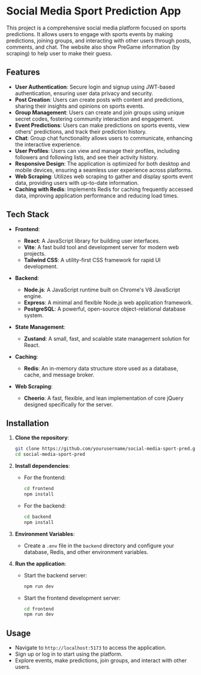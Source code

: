 # Social Media Sport Prediction App

This project is a comprehensive social media platform focused on sports predictions. It allows users to engage with sports events by making predictions, joining groups, and interacting with other users through posts, comments, and chat. The website also show PreGame information (by scraping) to help user to make their guess.

## Features

- **User Authentication**: Secure login and signup using JWT-based authentication, ensuring user data privacy and security.
- **Post Creation**: Users can create posts with content and predictions, sharing their insights and opinions on sports events.
- **Group Management**: Users can create and join groups using unique secret codes, fostering community interaction and engagement.
- **Event Predictions**: Users can make predictions on sports events, view others' predictions, and track their prediction history.
- **Chat**: Group chat functionality allows users to communicate, enhancing the interactive experience.
- **User Profiles**: Users can view and manage their profiles, including followers and following lists, and see their activity history.
- **Responsive Design**: The application is optimized for both desktop and mobile devices, ensuring a seamless user experience across platforms.
- **Web Scraping**: Utilizes web scraping to gather and display sports event data, providing users with up-to-date information.
- **Caching with Redis**: Implements Redis for caching frequently accessed data, improving application performance and reducing load times.

## Tech Stack

- **Frontend**: 
  - **React**: A JavaScript library for building user interfaces.
  - **Vite**: A fast build tool and development server for modern web projects.
  - **Tailwind CSS**: A utility-first CSS framework for rapid UI development.

- **Backend**: 
  - **Node.js**: A JavaScript runtime built on Chrome's V8 JavaScript engine.
  - **Express**: A minimal and flexible Node.js web application framework.
  - **PostgreSQL**: A powerful, open-source object-relational database system.

- **State Management**: 
  - **Zustand**: A small, fast, and scalable state management solution for React.

- **Caching**: 
  - **Redis**: An in-memory data structure store used as a database, cache, and message broker.

- **Web Scraping**: 
  - **Cheerio**: A fast, flexible, and lean implementation of core jQuery designed specifically for the server.

## Installation

1. **Clone the repository**:
   ```bash
   git clone https://github.com/yourusername/social-media-sport-pred.git
   cd social-media-sport-pred
   ```

2. **Install dependencies**:
   - For the frontend:
     ```bash
     cd frontend
     npm install
     ```
   - For the backend:
     ```bash
     cd backend
     npm install
     ```

3. **Environment Variables**:
   - Create a `.env` file in the `backend` directory and configure your database, Redis, and other environment variables.

4. **Run the application**:
   - Start the backend server:
     ```bash
     npm run dev
     ```
   - Start the frontend development server:
     ```bash
     cd frontend
     npm run dev
     ```

## Usage

- Navigate to `http://localhost:5173` to access the application.
- Sign up or log in to start using the platform.
- Explore events, make predictions, join groups, and interact with other users.
